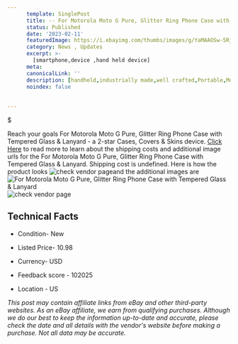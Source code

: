 ```yaml
---
      template: SinglePost
      title: -- For Motorola Moto G Pure, Glitter Ring Phone Case with Tempered Glass & Lanyard
      status: Published
      date: '2023-02-11'
      featuredImage: https://i.ebayimg.com/thumbs/images/g/YaMAAOSw-5RjOyuq/s-l225.jpg
      category: News , Updates
      excerpt: >-
        [smartphone,device ,hand held device]
      meta:
      canonicalLink: ''
      description: [handheld,industrially made,well crafted,Portable,Mobile,Compact,Convenient,Lightweight,Maneuverable,Man-portable,Miniature,Carriable,Hand-held,Light,Holdable,Transportable,Mobile device,Pocket-sized,On-the-go,Wireless,Cordless,Compact size,Convenient size, smartphone,device ,hand held device]
      noindex: false
      
        
---
```

$

Reach your goals For Motorola Moto G Pure, Glitter Ring Phone Case with Tempered Glass & Lanyard - a 2-star Cases, Covers & Skins device. [Click Here](https://www.ebay.com/itm/144756433071?hash=item21b427e0af%3Ag%3AYaMAAOSw-5RjOyuq&mkevt=1&mkcid=1&mkrid=711-53200-19255-0&campid=%253CePNCampaignId%253E&customid=%253CreferenceId%253E&toolid=10049) to read more to learn about the shipping costs and additional image urls for the For Motorola Moto G Pure, Glitter Ring Phone Case with Tempered Glass & Lanyard. Shipping cost is undefined. Here is how the product looks ![check vendor page](https://i.ebayimg.com/thumbs/images/g/YaMAAOSw-5RjOyuq/s-l225.jpg)and the additional images are![For Motorola Moto G Pure, Glitter Ring Phone Case with Tempered Glass & Lanyard](https://i.ebayimg.com/images/g/YaMAAOSw-5RjOyuq/s-l1600.jpg)![check vendor page](https://origin-galleryplus.ebayimg.com/ws/web/144756433071_2_0_1/225x225.jpg,https://origin-galleryplus.ebayimg.com/ws/web/144756433071_3_0_1/225x225.jpg,https://origin-galleryplus.ebayimg.com/ws/web/144756433071_4_0_1/225x225.jpg,https://origin-galleryplus.ebayimg.com/ws/web/144756433071_5_0_1/225x225.jpg,https://origin-galleryplus.ebayimg.com/ws/web/144756433071_6_0_1/225x225.jpg)



 ## Technical Facts 



     
      

 - Condition- New 


      

 - Listed Price- 10.98 


      

 - Currency- USD 


      

 - Feedback score - 102025 


      

 - Location - US 


      
      

 *_This post may contain affiliate links from eBay and other third-party websites. As an eBay affiliate, we earn from qualifying purchases. Although we do our best to keep the information up-to-date and accurate, please check the date and all details with the vendor's website before making a purchase. Not all data may be accurate._*






